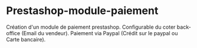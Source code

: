 # Prestashop-module-paiement
Création d'un module de paiement prestashop.
Configurable du coter back-office (Email du vendeur).
Paiement via Paypal (Crédit sur le paypal ou Carte bancaire).
